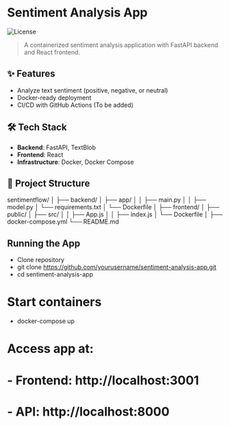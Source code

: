 
# Sentiment Analysis App

![License](https://img.shields.io/badge/license-MIT-blue.svg)

> A containerized sentiment analysis application with FastAPI backend and React frontend.

## ✨ Features

- Analyze text sentiment (positive, negative, or neutral)
- Docker-ready deployment
- CI/CD with GitHub Actions (To be added)

## 🛠️ Tech Stack

- **Backend**: FastAPI, TextBlob
- **Frontend**: React
- **Infrastructure**: Docker, Docker Compose

## 📁 Project Structure

sentimentflow/
│
├── backend/
│   ├── app/
│   │   ├── main.py
│   │   ├── model.py
│   └── requirements.txt
│   └── Dockerfile
│
├── frontend/
│   ├── public/
│   ├── src/
│   │   ├── App.js
│   │   ├── index.js
│   └── Dockerfile
│
├── docker-compose.yml
└── README.md

## Running the App
- Clone repository
- git clone https://github.com/yourusername/sentiment-analysis-app.git
- cd sentiment-analysis-app

# Start containers
- docker-compose up

# Access app at:
# - Frontend: http://localhost:3001
# - API: http://localhost:8000
